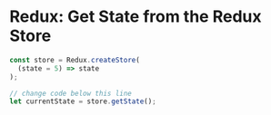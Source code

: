 # Redux: Get State from the Redux Store
```javascript
const store = Redux.createStore(
  (state = 5) => state
);

// change code below this line
let currentState = store.getState();
